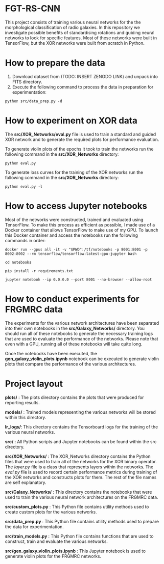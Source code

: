# FGT-RS-CNN
This project consists of training various neural networks for the the morphological classification of radio galaxies. In this repository we investigate possible benefits of standardising rotations and guiding neural networks to look for specific features. Most of these networks were built in TensorFlow, but the XOR networks were built from scratch in Python.

# How to prepare the data
1. Download dataset from (TODO: INSERT ZENODO LINK) and unpack into FITS directory.
2. Execute the following command to process the data in preparation for experimentation:
```
python src/data_prep.py -d
```

# How to experiment on XOR data
The **src/XOR_Networks/eval.py** file is used to train a standard and guided XOR network and to generate the required plots for performance evaluation.

To generate violin plots of the epochs it took to train the networks run the following command in the **src/XOR_Networks** directory:
```
python eval.py
```

To generate loss curves for the training of the XOR networks run the following command in the **src/XOR_Networks** directory:
```
python eval.py -l
```

# How to access Jupyter notebooks
Most of the networks were constructed, trained and evaluated using TensorFlow. To make this process as efficient as possible, I made use of a Docker container that allows TensorFlow to make use of my GPU. To launch this Docker container and access the notebooks run  the following commands in order:

```
docker run --gpus all -it -v "$PWD":/tf/notebooks -p 8001:8001 -p 8002:8002 --rm tensorflow/tensorflow:latest-gpu-jupyter bash

cd notebooks

pip install -r requirements.txt

jupyter notebook --ip 0.0.0.0 --port 8001 --no-browser --allow-root
```

# How to conduct experiments for FRGMRC data
The experiments for the various network architectures have been separated into their own notebooks in the **src/Galaxy_Networks/** directory. You should run all of these notebooks to generate the necessary training logs that are used to evaluate the performance of the networks. Please note that even with a GPU, running all of these notebooks will take quite long.

Once the notebooks have been executed, the **gen_galaxy_violin_plots.ipynb** notebook can be executed to generate violin plots that compare the performance of the various architectures.

# Project layout
**plots/** : The plots directory contains the plots that were produced for reporting results.

**models/** : Trained models representing the various networks will be stored within this directory.

**lr_logs/**: This directory contains the Tensorboard logs for the training of the various neural networks.

**src/** : All Python scripts and Jupyter notebooks can be found within the src directory.

**src/XOR_Networks/** : The XOR_Networks directory contains the Python files that were used to train all of the networks for the XOR binary operator. The _layer.py_ file is a class that represents layers within the networks. The _eval.py_ file is used to record certain performance metrics during training of the XOR networks and constructs plots for them. The rest of the file names are self explanatory.

**src/Galaxy_Networks/** : This directory contains the notebooks that were used to train the various neural network architectures on the FRGMRC data.

**src/custom_plots.py** : This Python file contains utility methods used to create custom plots for the various networks.

**src/data_prep.py** : This Python file contains utility methods used to prepare the data for experimentation.

**src/train_models.py** : This Python file contains functions that are used to construct, train and evaluate the various networks.

**src/gen_galaxy_violin_plots.ipynb** : This Jupyter notebook is used to generate violin plots for the FRGMRC networks.